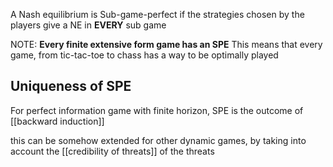 A Nash equilibrium is  Sub-game-perfect  if the strategies chosen by the players give a NE in **EVERY** sub game


NOTE: **Every finite extensive form game has an SPE**
This means that every game, from tic-tac-toe to chass has a way to be optimally played

## Uniqueness of SPE
For perfect information game with finite horizon, SPE is the outcome of [[backward induction]]

this can be somehow extended for other dynamic games, by taking into account the [[credibility of threats]] of the threats




